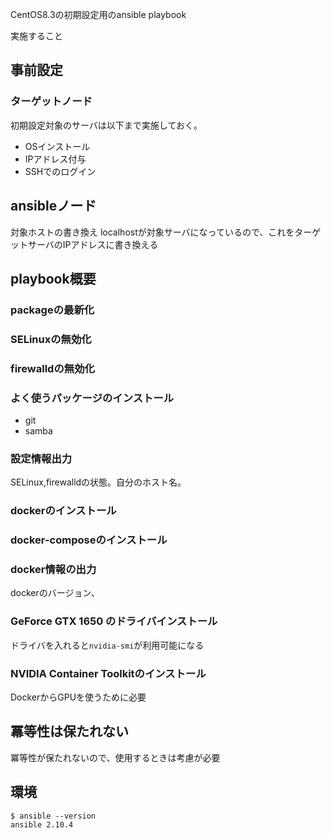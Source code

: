 CentOS8.3の初期設定用のansible playbook

実施すること

## 事前設定

### ターゲットノード

初期設定対象のサーバは以下まで実施しておく。

* OSインストール
* IPアドレス付与
* SSHでのログイン

## ansibleノード

対象ホストの書き換え
localhostが対象サーバになっているので、これをターゲットサーバのIPアドレスに書き換える

## playbook概要

### packageの最新化

### SELinuxの無効化

### firewalldの無効化

### よく使うパッケージのインストール

* git
* samba

### 設定情報出力

SELinux,firewalldの状態。自分のホスト名。

### dockerのインストール

### docker-composeのインストール

### docker情報の出力

dockerのバージョン、

### GeForce GTX 1650 のドライバインストール

ドライバを入れると```nvidia-smi```が利用可能になる

### NVIDIA Container Toolkitのインストール

DockerからGPUを使うために必要



## 冪等性は保たれない

冪等性が保たれないので、使用するときは考慮が必要



## 環境

```
$ ansible --version
ansible 2.10.4
```